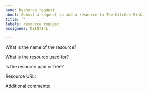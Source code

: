 ```yaml
---
name: Resource request
about: Submit a request to add a resource to The Kitchen Sink.
title: ''
labels: resource request
assignees: OSINTI4L

---
```


What is the name of the resource?


What is the resource used for?


Is the resource paid or free?


Resource URL:


Additional comments:

